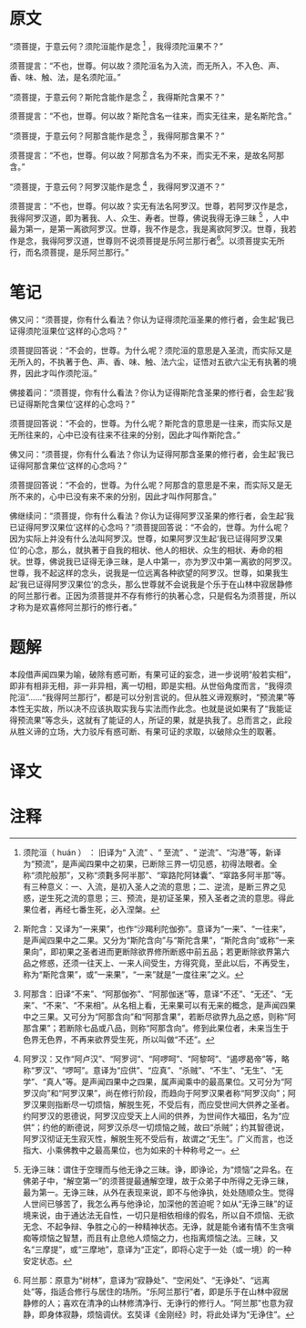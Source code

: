 # 原文
“须菩提，于意云何？须陀洹能作是念 [^1] ，我得须陀洹果不？”

须菩提言：“不也，世尊。何以故？须陀洹名为入流，而无所入，不入色、声、香、味、触、法，是名须陀洹。”

“须菩提，于意云何？斯陀含能作是念 [^2] ，我得斯陀含果不？”

须菩提言：“不也，世尊。何以故？斯陀含名一往来，而实无往来，是名斯陀含。”

“须菩提，于意云何？阿那含能作是念 [^3] ，我得阿那含果不？”

须菩提言：“不也，世尊。何以故？阿那含名为不来，而实无不来，是故名阿那含。”

“须菩提，于意云何？阿罗汉能作是念 [^4] ，我得阿罗汉道不？”

须菩提言：“不也，世尊。何以故？实无有法名阿罗汉。世尊，若阿罗汉作是念，我得阿罗汉道，即为著我、人、众生、寿者。世尊，佛说我得无诤三昧 [^5] ，人中最为第一，是第一离欲阿罗汉。世尊，我不作是念，我是离欲阿罗汉。世尊，我若作是念，我得阿罗汉道，世尊则不说须菩提是乐阿兰那行者[^6]。以须菩提实无所行，而名须菩提，是乐阿兰那行。”
# 笔记
佛又问：“须菩提，你有什么看法？你认为证得须陀洹圣果的修行者，会生起‘我已证得须陀洹果位’这样的心念吗？”

须菩提回答说：“不会的，世尊。为什么呢？须陀洹的意思是入圣流，而实际又是无所入的，不执著于色、声、香、味、触、法六尘，证悟对五欲六尘无有执著的境界，因此才叫作须陀洹。”

佛接着问：“须菩提，你有什么看法？你认为证得斯陀含圣果的修行者，会生起‘我已证得斯陀含果位’这样的心念吗？”

须菩提回答说：“不会的，世尊。为什么呢？斯陀含的意思是一往来，而实际又是无所往来的，心中已没有往来不往来的分别，因此才叫作斯陀含。”

佛又问：“须菩提，你有什么看法？你认为证得阿那含圣果的修行者，会生起‘我已证得阿那含果位’这样的心念吗？”

须菩提回答说：“不会的，世尊。为什么呢？阿那含的意思是不来，而实际又是无所不来的，心中已没有来不来的分别，因此才叫作阿那含。”

佛继续问：“须菩提，你有什么看法？你认为证得阿罗汉圣果的修行者，会生起‘我已证得阿罗汉果位’这样的心念吗？”须菩提回答说：“不会的，世尊。为什么呢？因为实际上并没有什么法叫阿罗汉。世尊，如果阿罗汉生起‘我已证得阿罗汉果位’的心念，那么，就执著于自我的相状、他人的相状、众生的相状、寿命的相状。世尊，佛说我已证得无诤三昧，是人中第一，亦为罗汉中第一离欲的阿罗汉。世尊，我不起这样的念头，说我是一位远离各种欲望的阿罗汉。世尊，如果我生起‘我已证得阿罗汉果位’的念头，那么世尊就不会说我是个乐于在山林中寂居静修的阿兰那行者。正因为须菩提并不存有修行的执著心念，只是假名为须菩提，所以才称为是欢喜修阿兰那行的修行者。”
# 题解
本段借声闻四果为喻，破除有惑可断，有果可证的妄念，进一步说明“般若实相”，即非有相非无相，非一非异相，离一切相，即是实相。从世俗角度而言，“我得须陀洹”……“我得阿兰那行”，都是可以分别言说的。但从胜义谛观察时，“预流果”等本性无实故，所以决不应该执取实我与实法而作此念。也就是说如果有了“我能证得预流果”等念头，这就有了能证的人，所证的果，就是执我了。总而言之，此段从胜义谛的立场，大力驳斥有惑可断、有果可证的求取，以破除众生的取著。
# 译文

# 注释

[^1]: 须陀洹（ huán ） ： 旧译为“ 入流” 、“ 至流” 、“ 逆流”、“沟港”等，新译为“预流”，是声闻四果中之初果，已断除三界一切见惑，初得法眼者。全称“须陀般那”，又称“须氀多阿半那”、“窣路陀阿钵囊”、“窣路多阿半那”等。有三种意义：一、入流，是初入圣人之流的意思；二、逆流，是断三界之见惑，逆生死之流的意思；三、预流，是初证圣果，预入圣者之流的意思。得此果位者，再经七番生死，必入涅槃。
[^2]: 斯陀含：又译为“一来果”，也作“沙羯利陀伽弥”。意译为“一来”、“一往来”，是声闻四果中之二果。又分为“斯陀含向”与“斯陀含果”，“斯陀含向”或称“一来果向”，即初果之圣者进而更断除欲界修所断惑中前五品；若更断除欲界第六品之修惑，还须一往天上、一来人间受生，方得究竟，至此以后，不再受生，称为“斯陀含果”，或“一来果”，“一来”就是“一度往来”之义。
[^3]: 阿那含：旧译“不来”、“阿那伽弥”、“阿那伽迷”等，意译“不还”、“无还”、“无来”、“不来”、“不来相”。从名相上看，无来果可以有无来的概念，是声闻四果中之三果。又可分为“阿那含向”和“阿那含果”，若断尽欲界九品之惑，则称“阿那含果”；若断除七品或八品，则称“阿那含向”。修到此果位者，未来当生于色界无色界，不再来欲界受生死，所以叫做“不还”。
[^4]: 阿罗汉：又作“阿卢汉”、“阿罗诃”、“阿啰呵”、“阿黎呵”、“遏啰曷帝”等，略称“罗汉”、“啰呵”。意译为“应供”、“应真”、“杀贼”、“不生”、“无生”、“无学”、“真人”等。是声闻四果中之四果，属声闻乘中的最高果位。又可分为“阿罗汉向”和“阿罗汉果”，尚在修行阶段，而趋向于阿罗汉果者称“阿罗汉向”；阿罗汉果则指断尽一切烦恼，解脱生死，不受后有，而应受世间大供养之圣者。约阿罗汉的恩德说，阿罗汉应受天上人间的供养，为世间作大福田，名为“应供”；约他的断德说，阿罗汉杀尽一切烦恼之贼，故曰“杀贼”；约其智德说，阿罗汉彻证无生寂灭性，解脱生死不受后有，故谓之“无生”。广义而言，也泛指大、小乘佛教中之最高果位，也为如来的十种称号之一。
[^5]: 无诤三昧：谓住于空理而与他无诤之三昧。诤，即诤论，为“烦恼”之异名。在佛弟子中，“解空第一”的须菩提最通解空理，故于众弟子中所得之无诤三昧，最为第一。无诤三昧，从外在表现来说，即不与他诤执，处处随顺众生。觉得人世间已够苦了，我怎么再与他诤论，加深他的苦迫呢？如从“无诤三昧”的证境来说，由于通达法无自性，一切只是相依相缘的假名，所以自不烦恼、无欲无念、不起争辩、争胜之心的一种精神状态。无诤，就是能令诸有情不生贪嗔痴等烦恼之智慧，而且有止息他人烦恼之力，也指离烦恼之法。三昧，又名“三摩提”，或“三摩地”，意译为“正定”，即将心定于一处（或一境）的一种安定状态。
[^6]: 阿兰那：原意为“树林”，意译为“寂静处”、“空闲处”、“无诤处”、“远离处”等，指适合修行与居住的场所。“乐阿兰那行”者，即是乐于在山林中寂居静修的人；喜欢在清净的山林修清净行、无诤行的修行人。“阿兰那”也意为寂静，即身体寂静，烦恼调伏。玄奘译《金刚经》时，将此处译为“无诤住”。